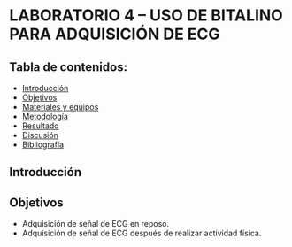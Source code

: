 # LABORATORIO 4 – USO DE BITALINO PARA ADQUISICIÓN DE ECG

## Tabla de contenidos:
* [Introducción](#introducción)
* [Objetivos](#objetivos)
* [Materiales y equipos](#materiales-y-equipos)
* [Metodología](#metodología)
* [Resultado](#resultado)
* [Discusión](#discusión)
* [Bibliografía](#bibliografía)


## Introducción

## Objetivos

* Adquisición de señal de ECG en reposo.
* Adquisición de señal de ECG después de realizar actividad física.

